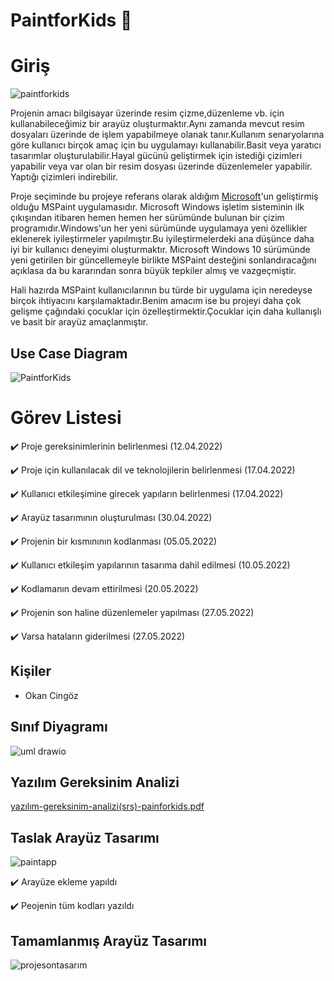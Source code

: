 # PaintforKids :art:
# Giriş
 ![paintforkids](https://user-images.githubusercontent.com/100669925/163709170-b0d7f8a4-3284-4d91-a4ed-26fbf2b63a34.png)
 
 Projenin amacı bilgisayar üzerinde resim çizme,düzenleme vb. için kullanabileceğimiz bir arayüz oluşturmaktır.Aynı zamanda mevcut resim dosyaları 
 üzerinde de işlem yapabilmeye olanak tanır.Kullanım senaryolarına göre kullanıcı birçok amaç için bu uygulamayı kullanabilir.Basit veya yaratıcı 
 tasarımlar oluşturulabilir.Hayal gücünü geliştirmek için istediği çizimleri yapabilir veya var olan bir resim dosyası üzerinde düzenlemeler yapabilir.
 Yaptığı çizimleri indirebilir.
 
 Proje seçiminde bu projeye referans olarak aldığım [Microsoft](https://www.microsoft.com/tr-tr)'un geliştirmiş olduğu MSPaint uygulamasıdır.
 Microsoft Windows işletim sisteminin ilk çıkışından itibaren hemen hemen her sürümünde bulunan bir çizim programıdır.Windows'un her yeni sürümünde 
 uygulamaya yeni özellikler eklenerek iyileştirmeler yapılmıştır.Bu iyileştirmelerdeki ana düşünce daha iyi bir kullanıcı deneyimi oluşturmaktır.
 Microsoft Windows 10 sürümünde yeni getirilen bir güncellemeyle birlikte MSPaint desteğini sonlandıracağını açıklasa da bu kararından sonra büyük 
 tepkiler almış ve vazgeçmiştir.
 
 Hali hazırda MSPaint kullanıcılarının bu türde bir uygulama için neredeyse birçok ihtiyacını karşılamaktadır.Benim amacım ise bu projeyi daha çok gelişme 
 çağındaki çocuklar için özelleştirmektir.Çocuklar için daha kullanışlı ve basit bir arayüz amaçlanmıştır.
 
 ## Use Case Diagram 
![PaintforKids](https://user-images.githubusercontent.com/100669925/158017451-a7640798-c85d-4ac7-9b4f-46dd33482fb1.png)

# Görev Listesi  
  :heavy_check_mark: Proje gereksinimlerinin belirlenmesi (12.04.2022) 
  
  :heavy_check_mark: Proje için kullanılacak dil ve teknolojilerin belirlenmesi (17.04.2022) 
  
  :heavy_check_mark: Kullanıcı etkileşimine girecek yapıların belirlenmesi (17.04.2022) 
  
  :heavy_check_mark: Arayüz tasarımının oluşturulması (30.04.2022)
 
  :heavy_check_mark:  Projenin bir kısmınının kodlanması (05.05.2022)
 
  :heavy_check_mark:  Kullanıcı etkileşim yapılarının tasarıma dahil edilmesi (10.05.2022) 

  :heavy_check_mark: Kodlamanın devam ettirilmesi (20.05.2022)
  
   :heavy_check_mark: Projenin son haline düzenlemeler yapılması (27.05.2022)

   :heavy_check_mark: Varsa hataların giderilmesi (27.05.2022) 
## Kişiler 
  - Okan Cingöz
  
## Sınıf Diyagramı

![uml drawio](https://user-images.githubusercontent.com/100669925/163711416-e8c71aa4-debc-4aa3-aa45-816476dfe062.png)

## Yazılım Gereksinim Analizi

[yazılım-gereksinim-analizi(srs)-painforkids.pdf](https://github.com/Iskenderun-Technical-University/proje-paintforkids/files/8580302/yazilim-gereksinim-analizi.srs.-painforkids.pdf)

## Taslak Arayüz Tasarımı 
![paintapp](https://user-images.githubusercontent.com/100669925/168276337-3e0f6d6a-0561-4f56-94cc-4f90b6229a5a.PNG)

:heavy_check_mark: Arayüze ekleme yapıldı

:heavy_check_mark: Peojenin tüm kodları yazıldı

## Tamamlanmış Arayüz Tasarımı 
![projesontasarım](https://user-images.githubusercontent.com/100669925/170778453-e1c4a2de-b18c-4619-93b2-9cb802de7cbd.PNG)



